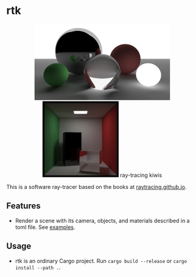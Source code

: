 # rtk

<div align="center">
  <img src="docs/plane_with_spheres.png" height="200px">
  <img src="docs/cornell_box.png" height="200px">
  ray-tracing kiwis
</div>

This is a software ray-tracer based on the books at [raytracing.github.io](https://raytracing.github.io).

## Features

- Render a scene with its camera, objects, and materials described in a toml file. See [examples](examples).

## Usage

- rtk is an ordinary Cargo project. Run `cargo build --release` or `cargo install --path .`.